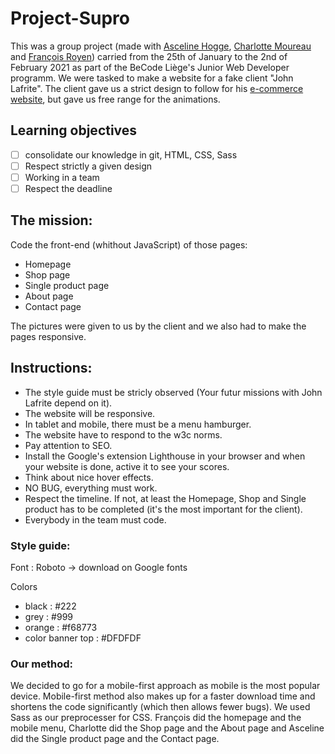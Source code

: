 # Project-Supro

This was a group project (made with [Asceline Hogge](https://github.com/AscelineHogge), [Charlotte Moureau](https://github.com/CharlotteMoureau) and [François Royen](https://github.com/francoisRoyen)) carried from the 25th of January to the 2nd of February 2021 as part of the BeCode Liège's Junior Web Developer programm. We were tasked to make a website for a fake client "John Lafrite". The client gave us a strict design to follow for his [e-commerce website](https://francoisroyen.github.io/project-supro/), but gave us free range for the animations.

## Learning objectives

- [ ] consolidate our knowledge in git, HTML, CSS, Sass
- [ ] Respect strictly a given design
- [ ] Working in a team
- [ ] Respect the deadline

## The mission:

Code the front-end (whithout JavaScript) of those pages:

- Homepage
- Shop page
- Single product page
- About page
- Contact page

The pictures were given to us by the client and we also had to make the pages responsive.

## Instructions:

- The style guide must be stricly observed (Your futur missions with John Lafrite depend on it).
- The website will be responsive.
- In tablet and mobile, there must be a menu hamburger.
- The website have to respond to the w3c norms.
- Pay attention to SEO.
- Install the Google's extension Lighthouse in your browser and when your website is done, active it to see your scores.
- Think about nice hover effects.
- NO BUG, everything must work.
- Respect the timeline. If not, at least the Homepage, Shop and Single product has to be completed (it's the most important for the client).
- Everybody in the team must code.

### Style guide:

Font : Roboto -> download on Google fonts

Colors

- black : #222
- grey : #999
- orange : #f68773
- color banner top : #DFDFDF

### Our method:

We decided to go for a mobile-first approach as mobile is the most popular device. Mobile-first method also makes up for a faster download time and shortens the code significantly (which then allows fewer bugs). 
We used Sass as our preprocesser for CSS. 
François did the homepage and the mobile menu, Charlotte did the Shop page and the About page and Asceline did the Single product page and the Contact page.
